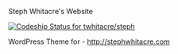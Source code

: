 Steph Whitacre's Website

[ ![Codeship Status for twhitacre/steph](https://codeship.io/projects/d5c5a7e0-1177-0133-12b8-6695b09e6893/status)](https://codeship.io/projects/92293)

WordPress Theme for - http://stephwhitacre.com
